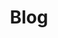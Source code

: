 ---
title: "Blog"
linkTitle: "Blog"
menu:
    main:
        parent: "sections"
        weight: 6
---